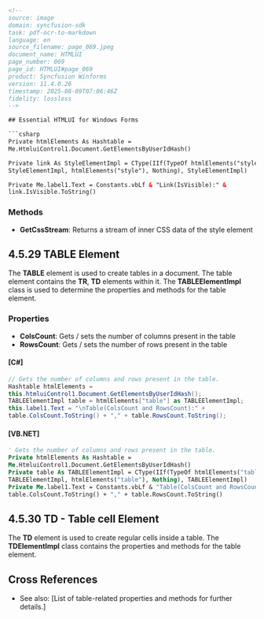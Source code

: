 ```html
<!--
source: image
domain: syncfusion-sdk
task: pdf-ocr-to-markdown
language: en
source_filename: page_069.jpeg
document_name: HTMLUI
page_number: 069
page_id: HTMLUI#page_069
product: Syncfusion Winforms
version: 11.4.0.26
timestamp: 2025-08-09T07:06:46Z
fidelity: lossless
-->

## Essential HTMLUI for Windows Forms

```csharp
Private htmlElements As Hashtable =
Me.HtmluiControl1.Document.GetElementsByUserIdHash()

Private link As StyleElementImpl = CType(IIf(TypeOf htmlElements("style") Is
StyleElementImpl, htmlElements("style"), Nothing), StyleElementImpl)

Private Me.label1.Text = Constants.vbLf & "Link(IsVisible):" &
link.IsVisible.ToString()
```

### Methods

- **GetCssStream**: Returns a stream of inner CSS data of the style element

## 4.5.29 TABLE Element

The **TABLE** element is used to create tables in a document. The table element contains the **TR**, **TD** elements within it. The **TABLEElementImpl** class is used to determine the properties and methods for the table element.

### Properties

- **ColsCount**: Gets / sets the number of columns present in the table
- **RowsCount**: Gets / sets the number of rows present in the table

#### [C#]

```csharp
// Gets the number of columns and rows present in the table.
Hashtable htmlElements =
this.htmluiControl1.Document.GetElementsByUserIdHash();
TABLEElementImpl table = htmlElements["table"] as TABLEElementImpl;
this.label1.Text = "\nTable(ColsCount and RowsCount):" +
table.ColsCount.ToString() + "," + table.RowsCount.ToString();
```

#### [VB.NET]

```vb
' Gets the number of columns and rows present in the table.
Private htmlElements As Hashtable =
Me.HtmluiControl1.Document.GetElementsByUserIdHash()
Private table As TABLEElementImpl = CType(IIf(TypeOf htmlElements("table") Is
TABLEElementImpl, htmlElements("table"), Nothing), TABLEElementImpl)
Private Me.label1.Text = Constants.vbLf & "Table(ColsCount and RowsCount):" &
table.ColsCount.ToString() + "," + table.RowsCount.ToString()
```

## 4.5.30 TD - Table cell Element

The **TD** element is used to create regular cells inside a table. The **TDElementImpl** class contains the properties and methods for the table element.

## Cross References

- See also: [List of table-related properties and methods for further details.]

<!-- tags: [product, version, HTMLUI, table, element, properties, methods] keywords: [TABLE element, ColCount, RowCount, TABLEElementImpl, TDElementImpl, HTMLUI, Windows Forms, document, table] -->
```